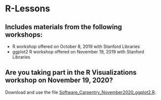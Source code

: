 # R-Lessons

## Includes materials from the following workshops:
* R workshop offered on October 8, 2019 with Stanford Libraries
* ggplot2 R workshop offered on November 19, 2019 with Stanford Libraries


## Are you taking part in the R Visualizations workshop on November 19, 2020?
Download and use the file [Software_Carpentry_November2020_ggplot2.R](https://github.com/mesako/R-Lessons/blob/master/Software_Carpentry_November2020_ggplot2.R).


